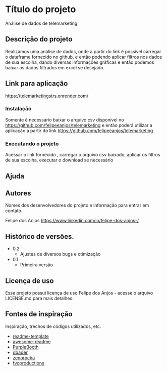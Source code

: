 # Título do projeto

Análise de dados de telemarketing

## Descrição do projeto

Realizamos uma análise de dados, onde a partir do link é possível carregar o dataframe fornecido no github, e então podendo aplicar filtros nos dados de sua escolha, dando diversas informações gráficas e então podemos baixar os dados filtrados em excel se desejado.

## Link para aplicação
https://telemarketingstrs.onrender.com/

### Instalação

Somente é necessário baixar o arquivo csv disponível no https://github.com/felipeeanjos/telemarketing e então poderá utilizar a aplicação a partir do link https://github.com/felipeeanjos/telemarketing

### Executando o projeto

Acessar o link fornecido , carregar o arquivo csv baixado, aplicar os filtros de sua escolha, executar o download se necessário

## Ajuda

## Autores

Nomes dos desenvolvedores do projeto e informação para entrar em contato.

Felipe dos Anjos 
https://www.linkedin.com/in/felipe-dos-anjos-/

## Histórico de versões.

* 0.2
	* Ajustes de diversos bugs e otimização
* 0.1
    * Primeira versão

## Licença de uso

Esse projeto possui licença de uso Felipe dos Anjos - acesse o arquivo LICENSE.md para mais detalhes.

## Fontes de inspiração

Inspiração, trechos de códigos utilizados, etc.
* [readme-template](https://gist.github.com/DomPizzie/7a5ff55ffa9081f2de27c315f5018afc)
* [awesome-readme](https://github.com/matiassingers/awesome-readme)
* [PurpleBooth](https://gist.github.com/PurpleBooth/109311bb0361f32d87a2)
* [dbader](https://github.com/dbader/readme-template)
* [zenorocha](https://gist.github.com/zenorocha/4526327)
* [fvcproductions](https://gist.github.com/fvcproductions/1bfc2d4aecb01a834b46)
